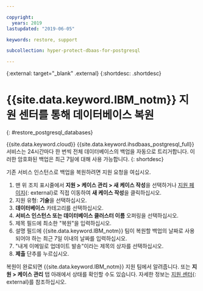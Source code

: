 ```yaml
---

copyright:
  years: 2019
lastupdated: "2019-06-05"

keywords: restore, support

subcollection: hyper-protect-dbaas-for-postgresql

---
```


{:external: target="_blank" .external}
{:shortdesc: .shortdesc}


# {{site.data.keyword.IBM_notm}} 지원 센터를 통해 데이터베이스 복원
{: #restore_postgresql_databases}

{{site.data.keyword.cloud}} {{site.data.keyword.ihsdbaas_postgresql_full}} 서비스는 24시간마다 한 번씩 전체 데이터베이스의 백업을 자동으로 트리거합니다. 이러한 암호화된 백업은 최근 7일에 대해 사용 가능합니다.
{: shortdesc}

기존 서비스 인스턴스로 백업을 복원하려면 지원 요청을 여십시오.
1. 맨 위 조치 표시줄에서 **지원 > 케이스 관리 > 새 케이스 작성**을 선택하거나 [지원 페이지](https://cloud.ibm.com/unifiedsupport/cases/manage){: external}로 직접 이동하여 **새 케이스 작성**을 클릭하십시오.
2. 지원 유형: **기술**을 선택하십시오.
3. **데이터베이스** 카테고리를 선택하십시오.
4. **서비스 인스턴스 또는 데이터베이스 클러스터 이름** 오퍼링을 선택하십시오.
5. 제목 필드에 최소한 "복원"을 입력하십시오.
6. 설명 필드에 {{site.data.keyword.IBM_notm}} 팀이 복원할 백업의 날짜로 사용되어야 하는 최근 7일 이내의 날짜를 입력하십시오.
7. "내게 이메일로 업데이트 발송"이라는 제목의 상자를 선택하십시오.
8. **제출** 단추를 누르십시오.

복원이 완료되면 {{site.data.keyword.IBM_notm}} 지원 팀에서 알려줍니다. 또는 **지원 > 케이스 관리** 탭 아래에서 상태를 확인할 수도 있습니다. 자세한 정보는 [지원 센터](https://cloud.ibm.com/unifiedsupport/supportcenter){: external}를 참조하십시오.
